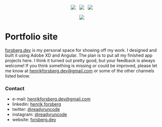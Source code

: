 <p align="center">
<a href="mailto:henrikforsberg.dev@gmail.com"><img src="https://img.shields.io/badge/Email-henrik-8056d5.svg?style=for-the-badge&logo=minutemailer&logoColor=white"></a>&nbsp;&nbsp;&nbsp;<a href="https://linkedin.com/in/henrik-forsberg" target="_blank"><img src="https://img.shields.io/badge/linkedin-henrik-brightgreen.svg?style=for-the-badge&logo=linkedin&logoColor=white" ></a>&nbsp;&nbsp;&nbsp;<a href="https://twitter.com/readyruncode" target="_blank"><img src="https://img.shields.io/badge/twitter-readyruncode-blue.svg?style=for-the-badge&logo=twitter&logoColor=white"></a>
</p>

<p align="center">
<img src="assets/screenshots/portfolio-site.gif">
</p>

# Portfolio site

[forsberg.dev](https://forsberg.dev) is my personal space for showing off my work. I designed and built it using Adobe XD and Angular. The plan is to put all my finished app projects here. I think it turned out pretty good, but your feedback is always welcome! If you think something is missing or could be improved, please let me know at henrikforsberg.dev@gmail.com or some of the other channels listed below.

### Contact

- e-mail: henrikforsberg.dev@gmail.com
- linkedin: [henrik forsberg](https://linkedin.com/in/henrik-forsberg)
- twitter: [@readyruncode](https://twitter.com/readyruncode)
- instagram: [@readyruncode](https://)
- website: [forsberg.dev](https://forsberg.dev)

<!-- # PersonalSite

This project was generated with [Angular CLI](https://github.com/angular/angular-cli) version 6.2.5.

## Development server

Run `ng serve` for a dev server. Navigate to `http://localhost:4200/`. The app will automatically reload if you change any of the source files.

## Code scaffolding

Run `ng generate component component-name` to generate a new component. You can also use `ng generate directive|pipe|service|class|guard|interface|enum|module`.

## Build

Run `ng build` to build the project. The build artifacts will be stored in the `dist/` directory. Use the `--prod` flag for a production build.

## Running unit tests

Run `ng test` to execute the unit tests via [Karma](https://karma-runner.github.io).

## Running end-to-end tests

Run `ng e2e` to execute the end-to-end tests via [Protractor](http://www.protractortest.org/).

## Further help

To get more help on the Angular CLI use `ng help` or go check out the [Angular CLI README](https://github.com/angular/angular-cli/blob/master/README.md). -->
